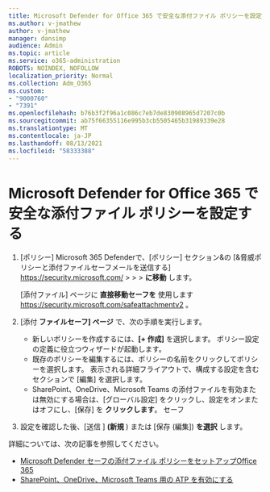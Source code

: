 ```yaml
---
title: Microsoft Defender for Office 365 で安全な添付ファイル ポリシーを設定する
ms.author: v-jmathew
author: v-jmathew
manager: dansimp
audience: Admin
ms.topic: article
ms.service: o365-administration
ROBOTS: NOINDEX, NOFOLLOW
localization_priority: Normal
ms.collection: Adm_O365
ms.custom:
- "9000760"
- "7391"
ms.openlocfilehash: b76b3f2f96a1c086c7eb7de830908965d7207c0b
ms.sourcegitcommit: ab75f66355116e995b3cb5505465b31989339e28
ms.translationtype: MT
ms.contentlocale: ja-JP
ms.lasthandoff: 08/13/2021
ms.locfileid: "58333388"
---
```

# <a name="set-up-safe-attachment-policies-in-microsoft-defender-for-office-365"></a>Microsoft Defender for Office 365 で安全な添付ファイル ポリシーを設定する

1. [ポリシー] Microsoft 365 Defenderで、[ポリシー] セクション&の [&脅威ポリシーと添付ファイルセーフメールを送信する] <https://security.microsoft.com/>  \>  \>  \> **に移動** します。

   [添付ファイル] ページに **直接移動セーフを** 使用します <https://security.microsoft.com/safeattachmentv2> 。

2. [添付 **ファイルセーフ] ページ** で、次の手順を実行します。
   - 新しいポリシーを作成するには、**[+ 作成]** を選択します。 ポリシー設定の定義に役立つウィザードが起動します。
   - 既存のポリシーを編集するには、ポリシーの名前をクリックしてポリシーを選択します。 表示される詳細フライアウトで、構成する設定を含むセクションで [編集] を選択します。
   - SharePoint、OneDrive、Microsoft Teams の添付ファイルを有効または無効にする場合は、[グローバル設定] をクリックし、設定をオンまたはオフにし、[保存] を **クリックします**。 セーフ

3. 設定を確認した後、[送信 ] **(新規** ) または [保存 (編集]) **を選択** します。

詳細については、次の記事を参照してください。

- [Microsoft Defender セーフの添付ファイル ポリシーをセットアップOffice 365](https://docs.microsoft.com/microsoft-365/security/office-365-security/set-up-safe-attachments-policies)
- [SharePoint、OneDrive、Microsoft Teams 用の ATP を有効にする](https://docs.microsoft.com/microsoft-365/security/office-365-security/turn-on-mdo-for-spo-odb-and-teams)
